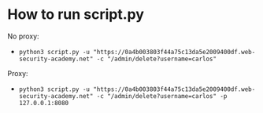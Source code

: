 # How to run script.py

No proxy:
- `python3 script.py -u "https://0a4b003803f44a75c13da5e2009400df.web-security-academy.net" -c "/admin/delete?username=carlos"`

Proxy:
- `python3 script.py -u "https://0a4b003803f44a75c13da5e2009400df.web-security-academy.net" -c "/admin/delete?username=carlos" -p 127.0.0.1:8080`
